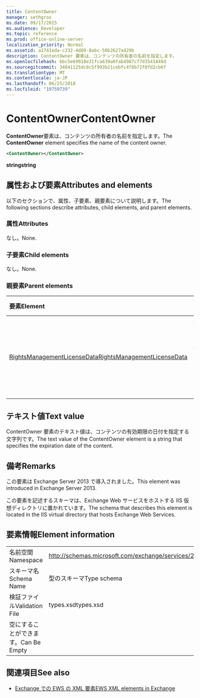 ```yaml
---
title: ContentOwner
manager: sethgros
ms.date: 09/17/2015
ms.audience: Developer
ms.topic: reference
ms.prod: office-online-server
localization_priority: Normal
ms.assetid: a1741eda-c232-4d89-8abc-50b2627ad29b
description: ContentOwner 要素は、コンテンツの所有者の名前を指定します。
ms.openlocfilehash: bbc5e69918e31fca639a0fab4987cf7d3541848d
ms.sourcegitcommit: 34041125dc8c5f993b21cebfc4f8b72f0fd2cb6f
ms.translationtype: MT
ms.contentlocale: ja-JP
ms.lasthandoff: 06/25/2018
ms.locfileid: "19759739"
---
```

# <a name="contentowner"></a><span data-ttu-id="58fd9-103">ContentOwner</span><span class="sxs-lookup"><span data-stu-id="58fd9-103">ContentOwner</span></span>

<span data-ttu-id="58fd9-104">**ContentOwner**要素は、コンテンツの所有者の名前を指定します。</span><span class="sxs-lookup"><span data-stu-id="58fd9-104">The **ContentOwner** element specifies the name of the content owner.</span></span> 
  
```XML
<ContentOwner></ContentOwner>
```

 <span data-ttu-id="58fd9-105">**string**</span><span class="sxs-lookup"><span data-stu-id="58fd9-105">**string**</span></span>
## <a name="attributes-and-elements"></a><span data-ttu-id="58fd9-106">属性および要素</span><span class="sxs-lookup"><span data-stu-id="58fd9-106">Attributes and elements</span></span>

<span data-ttu-id="58fd9-107">以下のセクションで、属性、子要素、親要素について説明します。</span><span class="sxs-lookup"><span data-stu-id="58fd9-107">The following sections describe attributes, child elements, and parent elements.</span></span>
  
### <a name="attributes"></a><span data-ttu-id="58fd9-108">属性</span><span class="sxs-lookup"><span data-stu-id="58fd9-108">Attributes</span></span>

<span data-ttu-id="58fd9-109">なし。</span><span class="sxs-lookup"><span data-stu-id="58fd9-109">None.</span></span>
  
### <a name="child-elements"></a><span data-ttu-id="58fd9-110">子要素</span><span class="sxs-lookup"><span data-stu-id="58fd9-110">Child elements</span></span>

<span data-ttu-id="58fd9-111">なし。</span><span class="sxs-lookup"><span data-stu-id="58fd9-111">None.</span></span>
  
### <a name="parent-elements"></a><span data-ttu-id="58fd9-112">親要素</span><span class="sxs-lookup"><span data-stu-id="58fd9-112">Parent elements</span></span>

|<span data-ttu-id="58fd9-113">**要素**</span><span class="sxs-lookup"><span data-stu-id="58fd9-113">**Element**</span></span>|<span data-ttu-id="58fd9-114">**説明**</span><span class="sxs-lookup"><span data-stu-id="58fd9-114">**Description**</span></span>|
|:-----|:-----|
|[<span data-ttu-id="58fd9-115">RightsManagementLicenseData</span><span class="sxs-lookup"><span data-stu-id="58fd9-115">RightsManagementLicenseData</span></span>](rightsmanagementlicensedata.md) <br/> |<span data-ttu-id="58fd9-116">権限管理のライセンスについての情報を指定します。</span><span class="sxs-lookup"><span data-stu-id="58fd9-116">Specifies information about the rights management license.</span></span>  <br/> |
   
## <a name="text-value"></a><span data-ttu-id="58fd9-117">テキスト値</span><span class="sxs-lookup"><span data-stu-id="58fd9-117">Text value</span></span>

<span data-ttu-id="58fd9-118">ContentOwner 要素のテキスト値は、コンテンツの有効期限の日付を指定する文字列です。</span><span class="sxs-lookup"><span data-stu-id="58fd9-118">The text value of the ContentOwner element is a string that specifies the expiration date of the content.</span></span>
  
## <a name="remarks"></a><span data-ttu-id="58fd9-119">備考</span><span class="sxs-lookup"><span data-stu-id="58fd9-119">Remarks</span></span>

<span data-ttu-id="58fd9-120">この要素は Exchange Server 2013 で導入されました。</span><span class="sxs-lookup"><span data-stu-id="58fd9-120">This element was introduced in Exchange Server 2013.</span></span>
  
<span data-ttu-id="58fd9-121">この要素を記述するスキーマは、Exchange Web サービスをホストする IIS 仮想ディレクトリに置かれています。</span><span class="sxs-lookup"><span data-stu-id="58fd9-121">The schema that describes this element is located in the IIS virtual directory that hosts Exchange Web Services.</span></span>
  
## <a name="element-information"></a><span data-ttu-id="58fd9-122">要素情報</span><span class="sxs-lookup"><span data-stu-id="58fd9-122">Element information</span></span>

|||
|:-----|:-----|
|<span data-ttu-id="58fd9-123">名前空間</span><span class="sxs-lookup"><span data-stu-id="58fd9-123">Namespace</span></span>  <br/> |http://schemas.microsoft.com/exchange/services/2006/types  <br/> |
|<span data-ttu-id="58fd9-124">スキーマ名</span><span class="sxs-lookup"><span data-stu-id="58fd9-124">Schema Name</span></span>  <br/> |<span data-ttu-id="58fd9-125">型のスキーマ</span><span class="sxs-lookup"><span data-stu-id="58fd9-125">Type schema</span></span>  <br/> |
|<span data-ttu-id="58fd9-126">検証ファイル</span><span class="sxs-lookup"><span data-stu-id="58fd9-126">Validation File</span></span>  <br/> |<span data-ttu-id="58fd9-127">types.xsd</span><span class="sxs-lookup"><span data-stu-id="58fd9-127">types.xsd</span></span>  <br/> |
|<span data-ttu-id="58fd9-128">空にすることができます。</span><span class="sxs-lookup"><span data-stu-id="58fd9-128">Can Be Empty</span></span>  <br/> ||
   
## <a name="see-also"></a><span data-ttu-id="58fd9-129">関連項目</span><span class="sxs-lookup"><span data-stu-id="58fd9-129">See also</span></span>



- [<span data-ttu-id="58fd9-130">Exchange での EWS の XML 要素</span><span class="sxs-lookup"><span data-stu-id="58fd9-130">EWS XML elements in Exchange</span></span>](ews-xml-elements-in-exchange.md)

